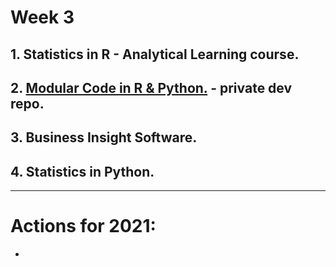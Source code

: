 # Week 3

## 1. Statistics in R - Analytical Learning course.

## 2. [Modular Code in R & Python.](https://github.com/datasciencecampus/DSCA_modular_programming_dev) - private dev repo.

## 3. Business Insight Software.

## 4. Statistics in Python. 

***

# Actions for 2021:
* 

